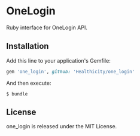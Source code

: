 # OneLogin

Ruby interface for OneLogin API.

## Installation
Add this line to your application's Gemfile:

```ruby
gem 'one_login', github: 'Healthicity/one_login'
```

And then execute:
    
    $ bundle

## License

one_login is released under the MIT License.
